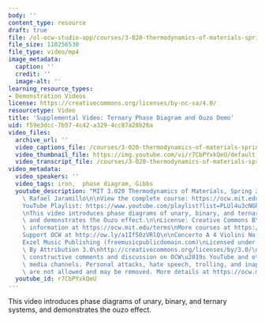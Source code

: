 ```yaml
---
body: ''
content_type: resource
draft: true
file: /ol-ocw-studio-app/courses/3-020-thermodynamics-of-materials-spring-2021/mit3_020s21_lightboard_02_1080p_360p_16_9.mp4
file_size: 110256530
file_type: video/mp4
image_metadata:
  caption: ''
  credit: ''
  image-alt: ''
learning_resource_types:
- Demonstration Videos
license: https://creativecommons.org/licenses/by-nc-sa/4.0/
resourcetype: Video
title: 'Supplemental Video: Ternary Phase Diagram and Ouzo Demo'
uid: f59e3dcc-7b57-4c42-a329-4cc87a28b26a
video_files:
  archive_url: ''
  video_captions_file: /courses/3-020-thermodynamics-of-materials-spring-2021/19jq_tYOkUDVYu2V9u-J44zbP_dOW_LRq_transcript.webvtt
  video_thumbnail_file: https://img.youtube.com/vi/r7CbPYxkQeU/default.jpg
  video_transcript_file: /courses/3-020-thermodynamics-of-materials-spring-2021/19jq_tYOkUDVYu2V9u-J44zbP_dOW_LRq_transcript.pdf
video_metadata:
  video_speakers: ''
  video_tags: iron,  phase diagram, Gibbs
  youtube_description: "MIT 3.020 Thermodynamics of Materials, Spring 2021\nInstructor:\
    \ Rafael Jaramillo\n\nView the complete course: https://ocw.mit.edu/sites/3020-thermodynamics-of-materials/\n\
    YouTube Playlist: https://www.youtube.com/playlist?list=PLUl4u3cNGP61g-yRbJz4ghFPJLiok1HxX\n\
    \nThis video introduces phase diagrams of unary, binary, and ternary systems,\
    \ and demonstrates the Ouzo effect.\n\nLicense: Creative Commons BY-NC-SA\nMore\
    \ information at https://ocw.mit.edu/terms\nMore courses at https://ocw.mit.edu\n\
    Support OCW at http://ow.ly/a1If50zVRlQ\n\nConcerto A 4 Violini No 2 (Telemann)\n\
    Exzel Music Publishing (freemusicpublicdomain.com)\nLicensed under Creative Commons:\
    \ By Attribution 3.0\nhttp://creativecommons.org/licenses/by/3.0/\n\nWe encourage\
    \ constructive comments and discussion on OCW\u2019s YouTube and other social\
    \ media channels. Personal attacks, hate speech, trolling, and inappropriate comments\
    \ are not allowed and may be removed. More details at https://ocw.mit.edu/comments."
  youtube_id: r7CbPYxkQeU
---
```

This video introduces phase diagrams of unary, binary, and ternary systems, and demonstrates the ouzo effect.